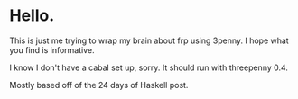 # Hello. #

This is just me trying to wrap my brain about frp using 3penny.
I hope what you find is informative.

I know I don't have a cabal set up, sorry.
It should run with threepenny 0.4.

Mostly based off of the 24 days of Haskell post.
